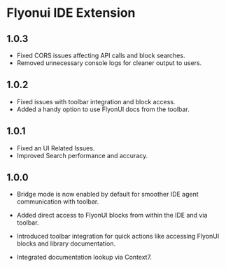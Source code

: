 # Flyonui IDE Extension

## 1.0.3

- Fixed CORS issues affecting API calls and block searches.
- Removed unnecessary console logs for cleaner output to users.

## 1.0.2

- Fixed issues with toolbar integration and block access.
- Added a handy option to use FlyonUI docs from the toolbar.

## 1.0.1

- Fixed an UI Related Issues.
- Improved Search performance and accuracy.

## 1.0.0

- Bridge mode is now enabled by default for smoother IDE agent communication with toolbar.

- Added direct access to FlyonUI blocks from within the IDE and via toolbar.

- Introduced toolbar integration for quick actions like accessing FlyonUI blocks and library documentation.

- Integrated documentation lookup via Context7.
